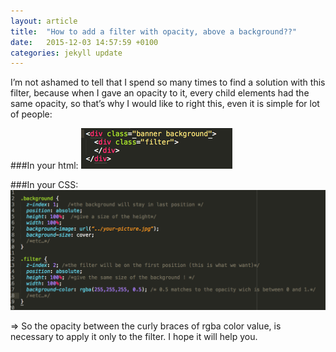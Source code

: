 ```yaml
---
layout: article
title:  "How to add a filter with opacity, above a background??"
date:   2015-12-03 14:57:59 +0100
categories: jekyll update
---
```

I’m not ashamed to tell that I spend so many times to find a solution with this filter, because when I gave an opacity to it, every child elements had the same opacity, so that’s why I would like to right this, even it is simple for lot of people:

###In your html:
![Text editor](/images/filterhtml.png)

###In your CSS:
![Text editor](/images/filtercss.png)


=> So the opacity between the curly braces of rgba color value, is necessary to apply it only to the filter. I hope it will help you.
